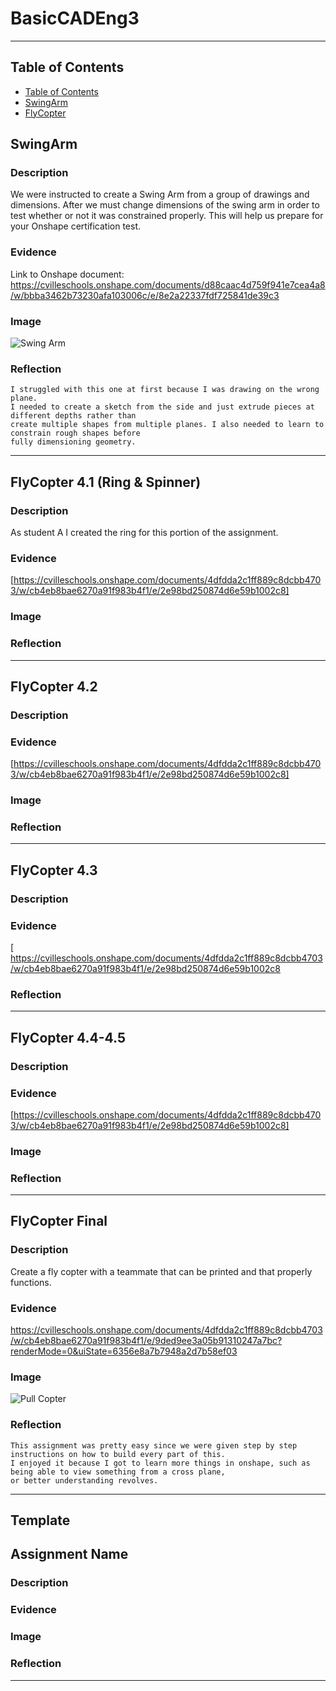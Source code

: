 # BasicCADEng3

---
## Table of Contents
* [Table of Contents](#Table-of-Contents)
* [SwingArm](#SwingArm)
* [FlyCopter](#FlyCopter)

## SwingArm

### Description
  We were instructed to create a Swing Arm from a group of drawings and dimensions. After we must change dimensions of the swing arm in order to test whether or not it was constrained properly. This will help us prepare for your Onshape certification test.
### Evidence
  Link to Onshape document:
  https://cvilleschools.onshape.com/documents/d88caac4d759f941e7cea4a8/w/bbba3462b73230afa103006c/e/8e2a22337fdf725841de39c3
### Image
  ![Swing Arm](https://user-images.githubusercontent.com/91289646/197609091-8bb3a64a-15cf-43cc-ba78-75564c65bb31.png)
### Reflection
    I struggled with this one at first because I was drawing on the wrong plane. 
    I needed to create a sketch from the side and just extrude pieces at different depths rather than
    create multiple shapes from multiple planes. I also needed to learn to constrain rough shapes before 
    fully dimensioning geometry.
---
## FlyCopter 4.1 (Ring & Spinner)

### Description
  As student A I created the ring for this portion of the assignment.
### Evidence
  [https://cvilleschools.onshape.com/documents/4dfdda2c1ff889c8dcbb4703/w/cb4eb8bae6270a91f983b4f1/e/2e98bd250874d6e59b1002c8]
### Image

### Reflection
---
## FlyCopter 4.2

### Description

### Evidence
  [https://cvilleschools.onshape.com/documents/4dfdda2c1ff889c8dcbb4703/w/cb4eb8bae6270a91f983b4f1/e/2e98bd250874d6e59b1002c8]
### Image

### Reflection
---
## FlyCopter 4.3

### Description

### Evidence
  [  https://cvilleschools.onshape.com/documents/4dfdda2c1ff889c8dcbb4703/w/cb4eb8bae6270a91f983b4f1/e/2e98bd250874d6e59b1002c8
### Reflection
---
## FlyCopter 4.4-4.5

### Description

### Evidence
  [https://cvilleschools.onshape.com/documents/4dfdda2c1ff889c8dcbb4703/w/cb4eb8bae6270a91f983b4f1/e/2e98bd250874d6e59b1002c8]
### Image

### Reflection
---
## FlyCopter Final

### Description
  Create a fly copter with a teammate that can be printed and that properly functions.
### Evidence
  https://cvilleschools.onshape.com/documents/4dfdda2c1ff889c8dcbb4703/w/cb4eb8bae6270a91f983b4f1/e/9ded9ee3a05b91310247a7bc?renderMode=0&uiState=6356e8a7b7948a2d7b58ef03
### Image
  ![Pull Copter](https://user-images.githubusercontent.com/91289646/197610644-def045d8-872c-4552-9373-56921ed734ac.png)
### Reflection
    This assignment was pretty easy since we were given step by step instructions on how to build every part of this. 
    I enjoyed it because I got to learn more things in onshape, such as being able to view something from a cross plane, 
    or better understanding revolves.
---
## Template

## Assignment Name

### Description

### Evidence

### Image

### Reflection
---
